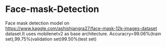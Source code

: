 # Face-mask-Detection
Face mask detection model on https://www.kaggle.com/ashishjangra27/face-mask-12k-images-dataset dataset.It uses mobilenetv2 as base architecture.
Accuracry=99.06%(train set),99.75%(validation set)99.50%(test set)
